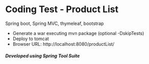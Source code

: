 # Coding Test - Product List
Spring boot, Spring MVC, thymeleaf, bootstrap

- Generate a war executing mvn package (optional -DskipTests)
- Deploy to tomcat
- Browser URL: http://localhost:8080/productList/

##### Developed using Spring Tool Suite